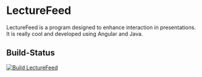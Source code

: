 # LectureFeed
LectureFeed is a program designed to enhance interaction in presentations.
It is really cool and developed using Angular and Java.

## Build-Status
[![Build LectureFeed](https://github.com/MaximilianLincks/LectureFeed/actions/workflows/build_main.yml/badge.svg?branch=main)](https://github.com/MaximilianLincks/LectureFeed/actions/workflows/build_main.yml)
